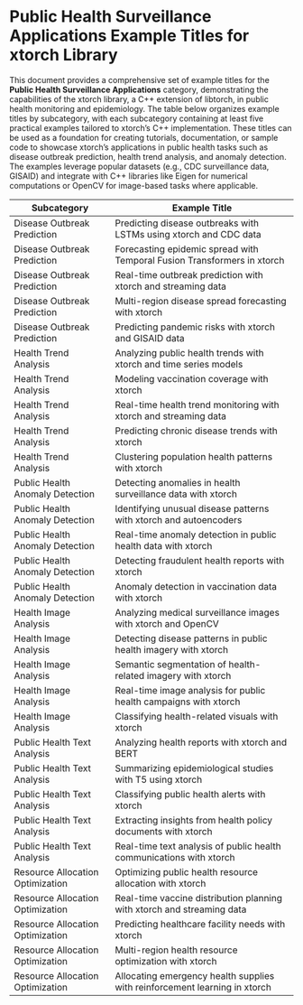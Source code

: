 # Public Health Surveillance Applications Example Titles for xtorch Library

This document provides a comprehensive set of example titles for the **Public Health Surveillance Applications** category, demonstrating the capabilities of the xtorch library, a C++ extension of libtorch, in public health monitoring and epidemiology. The table below organizes example titles by subcategory, with each subcategory containing at least five practical examples tailored to xtorch’s C++ implementation. These titles can be used as a foundation for creating tutorials, documentation, or sample code to showcase xtorch’s applications in public health tasks such as disease outbreak prediction, health trend analysis, and anomaly detection. The examples leverage popular datasets (e.g., CDC surveillance data, GISAID) and integrate with C++ libraries like Eigen for numerical computations or OpenCV for image-based tasks where applicable.

| **Subcategory**                     | **Example Title**                                                                 |
|-------------------------------------|-----------------------------------------------------------------------------------|
| Disease Outbreak Prediction        | Predicting disease outbreaks with LSTMs using xtorch and CDC data                 |
| Disease Outbreak Prediction        | Forecasting epidemic spread with Temporal Fusion Transformers in xtorch           |
| Disease Outbreak Prediction        | Real-time outbreak prediction with xtorch and streaming data                     |
| Disease Outbreak Prediction        | Multi-region disease spread forecasting with xtorch                              |
| Disease Outbreak Prediction        | Predicting pandemic risks with xtorch and GISAID data                            |
| Health Trend Analysis              | Analyzing public health trends with xtorch and time series models                 |
| Health Trend Analysis              | Modeling vaccination coverage with xtorch                                         |
| Health Trend Analysis              | Real-time health trend monitoring with xtorch and streaming data                 |
| Health Trend Analysis              | Predicting chronic disease trends with xtorch                                    |
| Health Trend Analysis              | Clustering population health patterns with xtorch                                 |
| Public Health Anomaly Detection    | Detecting anomalies in health surveillance data with xtorch                       |
| Public Health Anomaly Detection    | Identifying unusual disease patterns with xtorch and autoencoders                 |
| Public Health Anomaly Detection    | Real-time anomaly detection in public health data with xtorch                     |
| Public Health Anomaly Detection    | Detecting fraudulent health reports with xtorch                                  |
| Public Health Anomaly Detection    | Anomaly detection in vaccination data with xtorch                                 |
| Health Image Analysis              | Analyzing medical surveillance images with xtorch and OpenCV                      |
| Health Image Analysis              | Detecting disease patterns in public health imagery with xtorch                   |
| Health Image Analysis              | Semantic segmentation of health-related imagery with xtorch                       |
| Health Image Analysis              | Real-time image analysis for public health campaigns with xtorch                 |
| Health Image Analysis              | Classifying health-related visuals with xtorch                                    |
| Public Health Text Analysis        | Analyzing health reports with xtorch and BERT                                     |
| Public Health Text Analysis        | Summarizing epidemiological studies with T5 using xtorch                          |
| Public Health Text Analysis        | Classifying public health alerts with xtorch                                      |
| Public Health Text Analysis        | Extracting insights from health policy documents with xtorch                      |
| Public Health Text Analysis        | Real-time text analysis of public health communications with xtorch               |
| Resource Allocation Optimization   | Optimizing public health resource allocation with xtorch                          |
| Resource Allocation Optimization   | Real-time vaccine distribution planning with xtorch and streaming data           |
| Resource Allocation Optimization   | Predicting healthcare facility needs with xtorch                                  |
| Resource Allocation Optimization   | Multi-region health resource optimization with xtorch                             |
| Resource Allocation Optimization   | Allocating emergency health supplies with reinforcement learning in xtorch        |